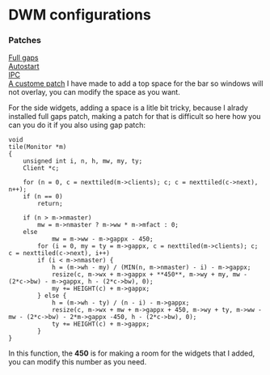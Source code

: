 # DWM configurations

### Patches
[Full gaps](https://dwm.suckless.org/patches/fullgaps/)  
[Autostart](https://dwm.suckless.org/patches/autostart/)  
[IPC](https://dwm.suckless.org/patches/ipc/)  
[A custome patch](https://github.com/Rashad-707/rhombuses/blob/main/dwm/patches/03-top-padding.diff) I have made to add a top space for the bar so windows will not overlay, you can modify the space as you want. 

For the side widgets, adding a space is a litle bit tricky, because I alrady installed full gaps patch, making a patch for that is difficult so here how you can you do it if you also using gap patch:
```
void
tile(Monitor *m)
{
	unsigned int i, n, h, mw, my, ty;
	Client *c;

	for (n = 0, c = nexttiled(m->clients); c; c = nexttiled(c->next), n++);
	if (n == 0)
		return;

	if (n > m->nmaster)
		mw = m->nmaster ? m->ww * m->mfact : 0;
	else
			mw = m->ww - m->gappx - 450;
		for (i = 0, my = ty = m->gappx, c = nexttiled(m->clients); c; c = nexttiled(c->next), i++)
		if (i < m->nmaster) {
			h = (m->wh - my) / (MIN(n, m->nmaster) - i) - m->gappx;
			resize(c, m->wx + m->gappx + **450**, m->wy + my, mw - (2*c->bw) - m->gappx, h - (2*c->bw), 0);
			my += HEIGHT(c) + m->gappx;
		} else {
			h = (m->wh - ty) / (n - i) - m->gappx;
			resize(c, m->wx + mw + m->gappx + 450, m->wy + ty, m->ww - mw - (2*c->bw) - 2*m->gappx -450, h - (2*c->bw), 0);
			ty += HEIGHT(c) + m->gappx;
		}
}
```
In this function, the **450** is for making a room for the widgets that I added, you can modify this number as you need.
